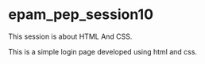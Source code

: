 # epam_pep_session10
This session is about HTML And CSS.

This is a simple login page developed using html and css.
